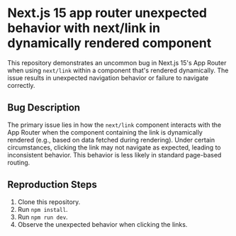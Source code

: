 # Next.js 15 app router unexpected behavior with next/link in dynamically rendered component

This repository demonstrates an uncommon bug in Next.js 15's App Router when using `next/link` within a component that's rendered dynamically.  The issue results in unexpected navigation behavior or failure to navigate correctly.

## Bug Description

The primary issue lies in how the `next/link` component interacts with the App Router when the component containing the link is dynamically rendered (e.g., based on data fetched during rendering).  Under certain circumstances, clicking the link may not navigate as expected, leading to inconsistent behavior. This behavior is less likely in standard page-based routing.

## Reproduction Steps

1. Clone this repository.
2. Run `npm install`.
3. Run `npm run dev`.
4. Observe the unexpected behavior when clicking the links.